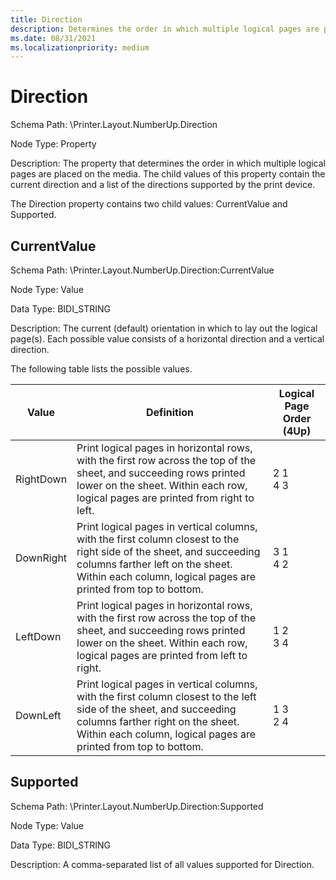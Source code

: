 ```yaml
---
title: Direction
description: Determines the order in which multiple logical pages are placed on the media.
ms.date: 08/31/2021
ms.localizationpriority: medium
---
```


# Direction

Schema Path: \\Printer.Layout.NumberUp.Direction

Node Type: Property

Description: The property that determines the order in which multiple logical pages are placed on the media. The child values of this property contain the current direction and a list of the directions supported by the print device.

The Direction property contains two child values: CurrentValue and Supported.

## CurrentValue

Schema Path: \\Printer.Layout.NumberUp.Direction:CurrentValue

Node Type: Value

Data Type: BIDI\_STRING

Description: The current (default) orientation in which to lay out the logical page(s). Each possible value consists of a horizontal direction and a vertical direction.

The following table lists the possible values.

| Value | Definition | Logical Page Order (4Up) |
|--|--|--|
| RightDown | Print logical pages in horizontal rows, with the first row across the top of the sheet, and succeeding rows printed lower on the sheet. Within each row, logical pages are printed from right to left. | 2 1<br>4 3 |
| DownRight | Print logical pages in vertical columns, with the first column closest to the right side of the sheet, and succeeding columns farther left on the sheet. Within each column, logical pages are printed from top to bottom. | 3 1<br>4 2 |
| LeftDown | Print logical pages in horizontal rows, with the first row across the top of the sheet, and succeeding rows printed lower on the sheet. Within each row, logical pages are printed from left to right. | 1 2<br>3 4 |
| DownLeft | Print logical pages in vertical columns, with the first column closest to the left side of the sheet, and succeeding columns farther right on the sheet. Within each column, logical pages are printed from top to bottom. | 1 3<br>2 4 |

## Supported

Schema Path: \\Printer.Layout.NumberUp.Direction:Supported

Node Type: Value

Data Type: BIDI_STRING

Description: A comma-separated list of all values supported for Direction.
